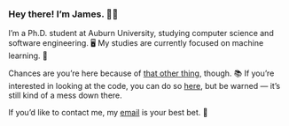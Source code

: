 ### Hey there! I’m James. 👨‍💻

<!--
**JSLBrowning/jslbrowning** is a ✨ _special_ ✨ repository because its `README.md` (this file) appears on your GitHub profile.

Here are some ideas to get you started:

- 🔭 I’m currently working on ...
- 🌱 I’m currently learning ...
- 👯 I’m looking to collaborate on ...
- 🤔 I’m looking for help with ...
- 💬 Ask me about ...
- 📫 How to reach me: ...
- 😄 Pronouns: ...
- ⚡ Fun fact: ...
-->

I’m a Ph.D. student at Auburn University, studying computer science and software engineering. 🖥️ My studies are currently focused on machine learning. 🤖

Chances are you’re here because of [that other thing](https://wallofhistory.com/ "Wall of History"), though. 📚 If you’re interested in looking at the code, you can do so [here](https://github.com/JSLBrowning/Wall-of-History), but be warned — it’s still kind of a mess down there.

If you’d like to contact me, my [email](mailto:james@wallofhistory.com) is your best bet. 📧
